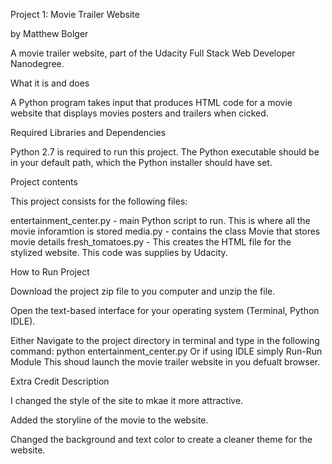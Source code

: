 


Project 1: Movie Trailer Website

by Matthew Bolger

A movie trailer website, part of the Udacity Full Stack Web Developer Nanodegree.

What it is and does

A Python program takes input that produces HTML code for a movie website that displays  movies posters and trailers when cicked.

Required Libraries and Dependencies

Python 2.7 is required to run this project. The Python executable should be in your default path, which the Python installer should have set.

Project contents

This project consists for the following files:

entertainment_center.py - main Python script to run. This is where all the movie inforamtion is stored
media.py - contains the class Movie that stores movie details
fresh_tomatoes.py - This creates the HTML file for the stylized website. This code was supplies by Udacity.

How to Run Project

Download the project zip file to you computer and unzip the file.

Open the text-based interface for your operating system (Terminal, Python IDLE).

Either Navigate to the project directory in terminal and type in the following command:
python entertainment_center.py
Or if using IDLE simply Run-Run Module
This shoud launch the movie trailer website in you defualt browser.

Extra Credit Description

I changed the style of the site to mkae it more attractive.

Added the storyline of the movie to the website.

Changed the background and text color to create a cleaner theme for the website.













































































































































































